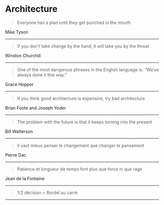 # Architecture

> Everyone has a plan until they get punched in the mouth

Mike Tyson

---

> If you don't take change by the hand, it will take you by the throat

Winston Churchill

---

> One of the most dangerous phrases in the English language is: “We’ve always done it this way.”

Grace Hopper

---

> If you think good architecture is expensive, try bad architecture

Brian Foote and Joseph Yoder

---

> The problem with the future is that it keeps turning into the present

Bill Watterson

---

> Il vaut mieux penser le changement que changer le pansement

Pierre Dac

---

> Patience et longueur de temps font plus que force ni que rage

Jean de la Fontaine

---

> 1/2 décision = Bordel au carré

---
